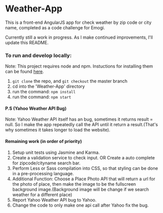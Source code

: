 # Weather-App
This is a front-end AngularJS app for check weather by zip code or city name, completed as a code challenge for Emogi.

Currently still a work in progress. As I make continued improvements, I'll update this README.

### To run and develop locally:
Note: This project requires node and npm. Instuctions for installing them can be found [here](https://docs.npmjs.com/getting-started/installing-node).

1. `git clone` the repo, and `git checkout` the master branch
2. cd into the 'Weather-App' directory
3. run the command: `npm install`
4. run the command: `npm start`

#### P.S (Yahoo Weather API Bug)
Note: Yahoo Weather API itself has an bug, sometimes it returns result = null. So I make the app repeatedly call the API until it return a result.(That's why sometimes it takes longer to load the website).

#### Remaining work (in order of priority)
1. Setup unit tests using Jasmine and Karma.
2. Create a validation service to check input. OR Create a auto complete for zipcode/cityname search bar. 
3. Perform Less or Sass compilation into CSS, so that styling can be done in a pre-processing language.
4. Additional Function: Choose a Place Photo API that will return a url for the photo of place, then make the image to be the fullscreen      background image.(Background image will be change if we search weather for a different place)
5. Report Yahoo Weather API bug to Yahoo. 
6. Change the code to only make one api call after Yahoo fix the bug.
